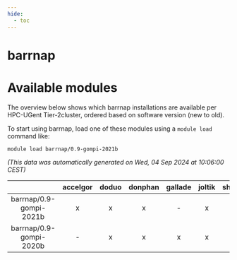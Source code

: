 ```yaml
---
hide:
  - toc
---
```


barrnap
=======

# Available modules


The overview below shows which barrnap installations are available per HPC-UGent Tier-2cluster, ordered based on software version (new to old).

To start using barrnap, load one of these modules using a `module load` command like:

```shell
module load barrnap/0.9-gompi-2021b
```

*(This data was automatically generated on Wed, 04 Sep 2024 at 10:06:00 CEST)*  

| |accelgor|doduo|donphan|gallade|joltik|shinx|skitty|
| :---: | :---: | :---: | :---: | :---: | :---: | :---: | :---: |
|barrnap/0.9-gompi-2021b|x|x|x|-|x|-|x|
|barrnap/0.9-gompi-2020b|-|x|x|x|x|-|x|
